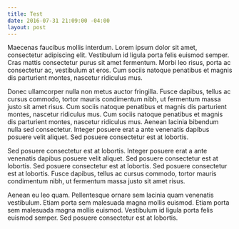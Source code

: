 ```yaml
---
title: Test
date: 2016-07-31 21:09:00 -04:00
layout: post
---
```


Maecenas faucibus mollis interdum. Lorem ipsum dolor sit amet, consectetur adipiscing elit. Vestibulum id ligula porta felis euismod semper. Cras mattis consectetur purus sit amet fermentum. Morbi leo risus, porta ac consectetur ac, vestibulum at eros. Cum sociis natoque penatibus et magnis dis parturient montes, nascetur ridiculus mus.

Donec ullamcorper nulla non metus auctor fringilla. Fusce dapibus, tellus ac cursus commodo, tortor mauris condimentum nibh, ut fermentum massa justo sit amet risus. Cum sociis natoque penatibus et magnis dis parturient montes, nascetur ridiculus mus. Cum sociis natoque penatibus et magnis dis parturient montes, nascetur ridiculus mus. Aenean lacinia bibendum nulla sed consectetur. Integer posuere erat a ante venenatis dapibus posuere velit aliquet. Sed posuere consectetur est at lobortis.

Sed posuere consectetur est at lobortis. Integer posuere erat a ante venenatis dapibus posuere velit aliquet. Sed posuere consectetur est at lobortis. Sed posuere consectetur est at lobortis. Sed posuere consectetur est at lobortis. Fusce dapibus, tellus ac cursus commodo, tortor mauris condimentum nibh, ut fermentum massa justo sit amet risus.

Aenean eu leo quam. Pellentesque ornare sem lacinia quam venenatis vestibulum. Etiam porta sem malesuada magna mollis euismod. Etiam porta sem malesuada magna mollis euismod. Vestibulum id ligula porta felis euismod semper. Sed posuere consectetur est at lobortis.